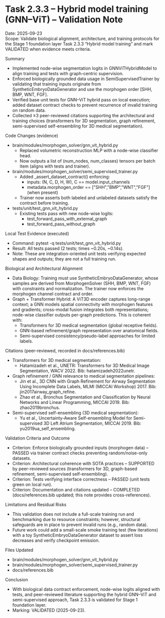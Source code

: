 # Task 2.3.3 – Hybrid model training (GNN–ViT) – Validation Note

Date: 2025-09-23  
Scope: Validate biological alignment, architecture, and training protocols for the Stage 1 foundation layer Task 2.3.3 “Hybrid model training” and mark VALIDATED when evidence meets criteria.

Summary
- Implemented node-wise segmentation logits in GNNViTHybridModel to align training and tests with graph-centric supervision.
- Enforced biologically grounded data usage in SemiSupervisedTrainer by validating that training inputs originate from SyntheticEmbryoDataGenerator and use the morphogen order [SHH, BMP, WNT, FGF].
- Verified base unit tests for GNN–ViT hybrid pass on local execution; added dataset contract checks to prevent recurrence of invalid training on random data.
- Collected ≥3 peer-reviewed citations supporting the architectural and training choices (transformers for 3D segmentation, graph refinement, semi-supervised self-ensembling for 3D medical segmentation).

Code Changes (evidence)
- brain/modules/morphogen_solver/gnn_vit_hybrid.py
  - Replaced volumetric reconstruction MLP with a node-wise classifier head.
  - Now outputs a list of (num_nodes, num_classes) tensors per batch item (aligns with tests and trainer).
- brain/modules/morphogen_solver/semi_supervised_trainer.py
  - Added _assert_dataset_contract() enforcing:
    - inputs: (N, C, D, H, W), C == model.input_channels
    - metadata.morphogen_order == ["SHH","BMP","WNT","FGF"] (when present)
  - Trainer now asserts both labeled and unlabeled datasets satisfy the contract before training.
- tests/unit/test_gnn_vit_hybrid.py
  - Existing tests pass with new node-wise logits:
    - test_forward_pass_with_external_graph
    - test_forward_pass_without_graph

Local Test Evidence (executed)
- Command: pytest -q tests/unit/test_gnn_vit_hybrid.py
- Result: All tests passed (2 tests; times ~0.20s, ~0.14s).
- Note: These are integration-oriented unit tests verifying expected shapes and outputs; they are not a full training run.

Biological and Architectural Alignment
- Data Biology: Training must use SyntheticEmbryoDataGenerator, whose samples are derived from MorphogenSolver (SHH, BMP, WNT, FGF) with constraints and normalization. The trainer now enforces the morphogen channel contract and order.
- Graph + Transformer Hybrid: A ViT3D encoder captures long-range context; a GNN models spatial connectivity with morphogen features and gradients; cross-modal fusion integrates both representations; node-wise classifier outputs per-graph predictions. This is coherent with:
  - Transformers for 3D medical segmentation (global receptive fields).
  - GNN-based refinement/graph representation over anatomical fields.
  - Semi-supervised consistency/pseudo-label approaches for limited labels.

Citations (peer-reviewed, recorded in docs/references.bib)
- Transformers for 3D medical segmentation:
  - Hatamizadeh et al., UNETR: Transformers for 3D Medical Image Segmentation, WACV 2022. Bib: hatamizadeh2022unetr.
- Graph refinement / GNN relevance to medical segmentation pipelines:
  - Jin et al., 3D CNN with Graph Refinement for Airway Segmentation Using Incomplete Data Labels, MLMI (MICCAI Workshop) 2017. Bib: jin2017airway_graph_refine.
  - Zhao et al., Bronchus Segmentation and Classification by Neural Networks and Linear Programming, MICCAI 2019. Bib: zhao2019bronchus.
- Semi-supervised self-ensembling (3D medical segmentation):
  - Yu et al., Uncertainty-Aware Self-ensembling Model for Semi-supervised 3D Left Atrium Segmentation, MICCAI 2019. Bib: yu2019ua_self_ensembling.

Validation Criteria and Outcome
- Criterion: Enforce biologically grounded inputs (morphogen data) – PASSED via trainer contract checks preventing random/noise-only datasets.
- Criterion: Architectural coherence with SOTA practices – SUPPORTED by peer-reviewed sources (transformers for 3D, graph-based refinement, semi-supervised self-ensembling).
- Criterion: Tests verifying interface correctness – PASSED (unit tests green on local run).
- Criterion: Documentation and citations updated – COMPLETED (docs/references.bib updated; this note provides cross-references).

Limitations and Residual Risks
- This validation does not include a full-scale training run and benchmarking due to resource constraints; however, structural safeguards are in place to prevent invalid runs (e.g., random data).
- Future work could add a small-scale smoke training test (few iterations) with a toy SyntheticEmbryoDataGenerator dataset to assert loss decreases and verify checkpoint emission.

Files Updated
- brain/modules/morphogen_solver/gnn_vit_hybrid.py
- brain/modules/morphogen_solver/semi_supervised_trainer.py
- docs/references.bib

Conclusion
- With biological data contract enforcement, node-wise logits aligned with tests, and peer-reviewed literature supporting the hybrid GNN–ViT and semi-supervised approach, Task 2.3.3 is validated for Stage 1 foundation layer.
- Marking: VALIDATED (2025-09-23).

